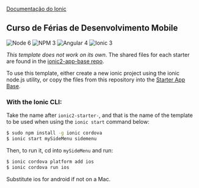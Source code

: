 [Documentação do Ionic](http://ionicframework.com/docs/)

## Curso de Férias de Desenvolvimento Mobile
![Node 6](https://img.shields.io/badge/node-6.x.x-green.svg)
![NPM 3](https://img.shields.io/badge/npm-3.x.x-orange.svg)
![Angular 4](https://img.shields.io/badge/angular-4.x.x-red.svg)
![Ionic 3](https://img.shields.io/badge/ionic-3.x.x-blue.svg)

*This template does not work on its own*. The shared files for each starter are found in the [ionic2-app-base repo](https://github.com/ionic-team/ionic2-app-base).

To use this template, either create a new ionic project using the ionic node.js utility, or copy the files from this repository into the [Starter App Base](https://github.com/ionic-team/ionic2-app-base).

### With the Ionic CLI:

Take the name after `ionic2-starter-`, and that is the name of the template to be used when using the `ionic start` command below:

```bash
$ sudo npm install -g ionic cordova
$ ionic start mySideMenu sidemenu
```

Then, to run it, cd into `mySideMenu` and run:

```bash
$ ionic cordova platform add ios
$ ionic cordova run ios
```

Substitute ios for android if not on a Mac.

